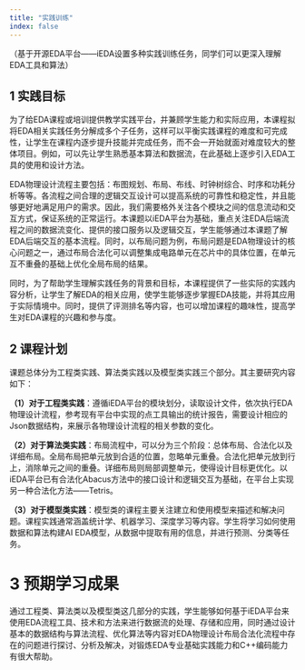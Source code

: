 ```yaml
---
title: "实践训练"
index: false
---
```

（基于开源EDA平台——iEDA设置多种实践训练任务，同学们可以更深入理解EDA工具和算法）

## **1 实践目标**

为了给EDA课程或培训提供教学实践平台，并兼顾学生能力和实际应用，本课程拟将EDA相关实践任务分解成多个子任务，这样可以平衡实践课程的难度和可完成性，让学生在课程内逐步提升技能并完成任务，而不会一开始就面对难度较大的整体项目。例如，可以先让学生熟悉基本算法和数据流，在此基础上逐步引入EDA工具的使用和设计方法。

EDA物理设计流程主要包括：布图规划、布局、布线、时钟树综合、时序和功耗分析等等。各流程之间合理的逻辑交互设计可以提高系统的可靠性和稳定性，并且能够更好地满足用户的需求。因此，我们需要格外关注各个模块之间的信息流动和交互方式，保证系统的正常运行。本课题以iEDA平台为基础，重点关注EDA后端流程之间的数据流变化、提供的接口服务以及逻辑交互，学生能够通过本课题了解EDA后端交互的基本流程。同时，以布局问题为例，布局问题是EDA物理设计的核心问题之一，通过布局合法化可以调整集成电路单元在芯片中的具体位置，在单元互不重叠的基础上优化全局布局的结果。

同时，为了帮助学生理解实践任务的背景和目标，本课程提供了一些实际的实践内容分析，让学生了解EDA的相关应用，使学生能够逐步掌握EDA技能，并将其应用于实际情境中。同时，提供了评测排名等内容，也可以增加课程的趣味性，提高学生对EDA课程的兴趣和参与度。		

## **2 课程计划**

课题总体分为工程类实践、算法类实践以及模型类实践三个部分。其主要研究内容如下：

**（1）对于工程类实践**：遵循iEDA平台的模块划分，读取设计文件，依次执行EDA物理设计流程，参考现有平台中实现的点工具输出的统计报告，需要设计相应的Json数据结构，来展示各物理设计流程的相关参数的变化。

**（2）对于算法类实践**：布局流程中，可以分为三个阶段：总体布局、合法化以及详细布局。全局布局把单元放到合适的位置，忽略单元重叠。合法化把单元放到行上，消除单元之间的重叠。详细布局则局部调整单元，使得设计目标更优化。以iEDA平台已有合法化Abacus方法中的接口设计和逻辑交互为基础，在平台上实现另一种合法化方法——Tetris。

**（3）对于模型类实践**：模型类的课程主要关注建立和使用模型来描述和解决问题。课程实践通常涵盖统计学、机器学习、深度学习等内容。学生将学习如何使用数据和算法构建AI EDA模型，从数据中提取有用的信息，并进行预测、分类等任务。

# **3 预期学习成果**

通过工程类、算法类以及模型类这几部分的实践，学生能够如何基于iEDA平台来使用EDA流程工具、技术和方法来进行数据流的处理、存储和应用，同时通过设计基本的数据结构与算法流程、优化算法等内容对EDA物理设计布局合法化流程中存在的问题进行探讨、分析及解决，对锻炼EDA专业基础实践能力和C++编码能力有很大帮助。